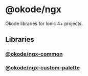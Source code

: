 # @okode/ngx

Okode libraries for Ionic 4+ projects.

## Libraries

### [@okode/ngx-common](projects/common/README.md)

### [@okode/ngx-custom-palette](projects/custom-palette/README.md)
